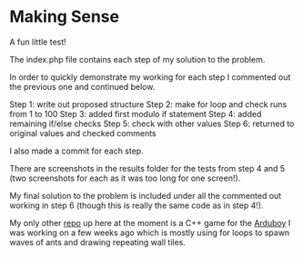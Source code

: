 # Making Sense

A fun little test!

The index.php file contains each step of my solution to the problem.

In order to quickly demonstrate my working for each step I commented out the previous one and continued below.

Step 1: write out proposed structure
Step 2: make for loop and check runs from 1 to 100
Step 3: added first modulo if statement
Step 4: added remaining if/else checks
Step 5: check with other values
Step 6: returned to original values and checked comments

I also made a commit for each step.

There are screenshots in the results folder for the tests from step 4 and 5 (two screenshots for each as it was too long for one screen!).

My final solution to the problem is included under all the commented out working in step 6 (though this is really the same code as in step 4!).

My only other [repo](https://github.com/developedbytom/antcrusher) up here at the moment is a C++ game for the [Arduboy](https://arduboy.com) I was working on a few weeks ago which is mostly using for loops to spawn waves of ants and drawing repeating wall tiles.